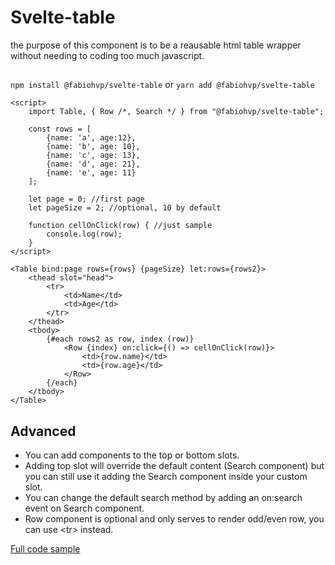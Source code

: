 # Svelte-table
the purpose of this component is to be a reausable html table wrapper without needing to coding too much javascript.

##
```npm install @fabiohvp/svelte-table```
or
```yarn add @fabiohvp/svelte-table```

```
<script>
	import Table, { Row /*, Search */ } from "@fabiohvp/svelte-table";
	
	const rows = [
		{name: 'a', age:12}, 
		{name: 'b', age: 10}, 
		{name: 'c', age: 13}, 
		{name: 'd', age: 21}, 
		{name: 'e', age: 11}
	];
	
	let page = 0; //first page
	let pageSize = 2; //optional, 10 by default
	
	function cellOnClick(row) { //just sample
		console.log(row);
	}
</script>

<Table bind:page rows={rows} {pageSize} let:rows={rows2}>
	<thead slot="head">
		<tr>
			<td>Name</td>
			<td>Age</td>
		</tr>
	</thead>
	<tbody>
		{#each rows2 as row, index (row)}
			<Row {index} on:click={() => cellOnClick(row)}>
				<td>{row.name}</td>
				<td>{row.age}</td>
			</Row>
		{/each}
	</tbody>
</Table>
```

## Advanced
* You can add components to the top or bottom slots.
* Adding top slot will override the default content (Search component) but you can still use it adding the Search component inside your custom slot.
* You can change the default search method by adding an on:search event on Search component.
* Row component is optional and only serves to render odd/even row, you can use &lt;tr> instead.

[Full code sample](https://svelte.dev/repl/3238e5737f764431a26e243800dccc6d?version=3.12.1)
